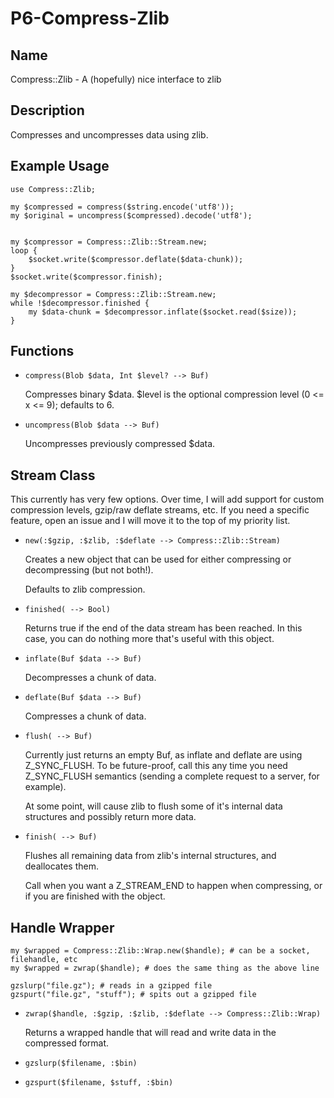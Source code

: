P6-Compress-Zlib
================

## Name ##

Compress::Zlib - A (hopefully) nice interface to zlib

## Description ##

Compresses and uncompresses data using zlib.

## Example Usage ##

    use Compress::Zlib;
    
    my $compressed = compress($string.encode('utf8'));
    my $original = uncompress($compressed).decode('utf8');


    my $compressor = Compress::Zlib::Stream.new;
    loop {
        $socket.write($compressor.deflate($data-chunk));
    }
    $socket.write($compressor.finish);

    my $decompressor = Compress::Zlib::Stream.new;
    while !$decompressor.finished {
        my $data-chunk = $decompressor.inflate($socket.read($size));
    }

## Functions ##

 -  `compress(Blob $data, Int $level? --> Buf)`

    Compresses binary $data. $level is the optional compression level (0 <= x <= 9); defaults to 6.

 -  `uncompress(Blob $data --> Buf)`

    Uncompresses previously compressed $data.

## Stream Class ##

This currently has very few options. Over time, I will add support for custom
compression levels, gzip/raw deflate streams, etc. If you need a specific feature,
open an issue and I will move it to the top of my priority list.

 -  `new(:$gzip, :$zlib, :$deflate --> Compress::Zlib::Stream)`

    Creates a new object that can be used for either compressing or decompressing
    (but not both!).

    Defaults to zlib compression.

 -  `finished( --> Bool)`

    Returns true if the end of the data stream has been reached. In this case,
    you can do nothing more that's useful with this object.

 -  `inflate(Buf $data --> Buf)`

    Decompresses a chunk of data.

 -  `deflate(Buf $data --> Buf)`

    Compresses a chunk of data.

 -  `flush( --> Buf)`

    Currently just returns an empty Buf, as inflate and deflate are using Z_SYNC_FLUSH.
    To be future-proof, call this any time you need Z_SYNC_FLUSH semantics (sending
    a complete request to a server, for example).

    At some point, will cause zlib to flush some of it's internal data structures
    and possibly return more data.

 -  `finish( --> Buf)`

    Flushes all remaining data from zlib's internal structures, and deallocates
    them.

    Call when you want a Z_STREAM_END to happen when compressing, or if you are
    finished with the object.

## Handle Wrapper ##

    my $wrapped = Compress::Zlib::Wrap.new($handle); # can be a socket, filehandle, etc
    my $wrapped = zwrap($handle); # does the same thing as the above line

    gzslurp("file.gz"); # reads in a gzipped file
    gzspurt("file.gz", "stuff"); # spits out a gzipped file

 -  `zwrap($handle, :$gzip, :$zlib, :$deflate --> Compress::Zlib::Wrap)`

    Returns a wrapped handle that will read and write data in the compressed format.

 -  `gzslurp($filename, :$bin)`

 -  `gzspurt($filename, $stuff, :$bin)`
